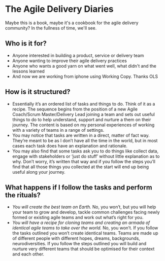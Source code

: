 # The Agile Delivery Diaries
Maybe this is a book, maybe it's a cookbook for the agile delivery community? In the fullness of time, we'll see.
## Who is it for?
- Anyone interested in building a product, service or delivery team
- Anyone wanting to improve their agile delivery practices
- Anyone who wants a good yarn on what went well, what didn't and the lessons learned
- And now we are working from iphone using Working Copy. Thanks OLS 
## How is it structured?
- Essentially it’s an ordered list of tasks and things to do. Think of it as a recipe. The sequence begins from the position of a new Agile Coach/Scrum Master/Delivery Lead joining a team and sets out useful things to do to help understand, support and nurture a them on their journey. The content is based on my personal experiences of working with a variety of teams in a range of settings. 
- You may notice that tasks are written in a direct, matter of fact way. They’re meant to be as I don’t have all the time in the world, but in most cases each task does have an explanation and rationale. 
- You may also find that some tasks ask you to do things like collect data, engage with stakeholders or ‘just do stuff’ without little explanation as to why. Don’t worry, it’s written that way and if you follow the steps you’ll find that all those things you collected at the start will end up being useful along your journey.
## What happens if I follow the tasks and perform the rituals?
- *You will create the best team on Earth.* No, you won’t, but you will help your team to grow and develop, tackle common challenges facing newly formed or existing agile teams and work out what’s right for you. 
- *You will have a recipe for cloning teams and creating an armada of identical agile teams to take over the world.* No, you won’t. If you follow the tasks outlined you won’t create identical teams. Teams are made up of different people with different hopes, dreams, backgrounds, neurodiversities. If you follow the steps outlined you will build and nurture very different teams that should be optimised for their context and each other. 